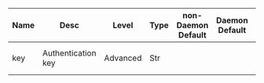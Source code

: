 | Name | Desc | Level | Type | non-Daemon Default | Daemon Default | Min | Max | Valid Values | verbatim | See also | Flags | Services | Validator | Long Desc | Tags |
| --- | --- | --- | --- | --- | --- | --- | --- | --- | --- | --- | --- | --- | --- | --- | --- |
| <span id="SP_key">key</span> |  Authentication key | Advanced | Str |  |  |  |  |  |  | [[keyfile](/config/global/keyfile.md#SP_keyfile), [keyring](/config/global/keyring.md#SP_keyring)] | NO_MON_UPDATESTARTUP |  |  | A CephX authentication key, base64 encoded.  It normally looks something like 'AQAtut9ZdMbNJBAAHz6yBAWyJyz2yYRyeMWDag=='. |  |
